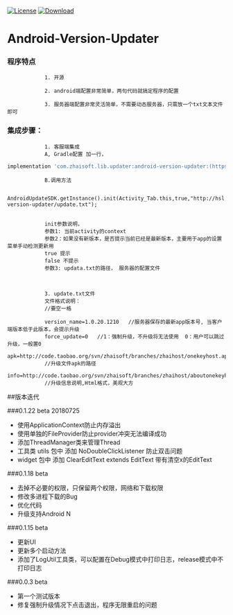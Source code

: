 [![License](https://img.shields.io/badge/license-Apache%202-green.svg)](https://www.apache.org/licenses/LICENSE-2.0)
[![Download](https://api.bintray.com/packages/zhai/maven/com.zhaisoft.lib.updater/images/download.svg) ](https://bintray.com/zhai/maven/com.zhaisoft.lib.updater/_latestVersion)



Android-Version-Updater 
=====





### 程序特点
                1. 开源
                
                2. android端配置非常简单，两句代码就搞定程序的配置
                
                3. 服务器端配置非常灵活简单，不需要动态服务器，只需放一个txt文本文件即可







### 集成步骤：
                1. 客服端集成
                A, Gradle配置 加一行，   


```groovy
implementation 'com.zhaisoft.lib.updater:android-version-updater:(https://bintray.com/zhai/maven/com.zhaisoft.lib.updater/_latestVersion)'
```


                B.调用方法

                AndroidUpdateSDK.getInstance().init(Activity_Tab.this,true,"http://hsl.yanzhen100.com/apk/android-version-updater/update.txt");


                init参数说明， 
                参数1: 当前activity的context 
                参数2：如果没有新版本，是否提示当前已经是最新版本，主要用于app的设置菜单手动检测更新用
                true 提示
                false 不提示
                参数3: updata.txt的路径， 服务器的配置文件
                
                
                 
                3. update.txt文件
                文件格式说明： 
                //要空一格

                version_name=1.0.20.1210   //服务器保存的最新app版本号, 当客户端版本低于此版本，会提示升级
                force_update=0   //1：强制升级，不升级将无法使用  0：用户可以跳过升级，一般置0
                apk=http://code.taobao.org/svn/zhaisoft/branches/zhaihost/onekeyhost.apk
                //升级文件apk的路径
                info=http://code.taobao.org/svn/zhaisoft/branches/zhaihost/aboutonekeyhost.html
                //升级信息说明,Html格式，美观大方


                
##版本迭代

###0.1.22 beta 20180725
* 使用ApplicationContext防止内存溢出
* 使用单独的FileProvider防止provider冲突无法编译成功
* 添加ThreadManager类来管理Thread
* 工具类 utils 包中 添加 NoDoubleClickListener 防止双击问题
* widget 包中 添加 ClearEditText  extends EditText 带有清空x的EditText


###0.1.18 beta
* 去掉不必要的权限，只保留两个权限，网络和下载权限
* 修改多进程下载的Bug
* 优化代码
* 升级支持Android N

###0.1.15 beta
* 更新UI
* 更新多个启动方法
* 添加了LogUtil工具类，可以配置在Debug模式中打印日志，release模式中不打印日志

###0.0.3 beta
* 第一个测试版本
* 修复强制升级情况下点击退出，程序无限重启的问题





 
